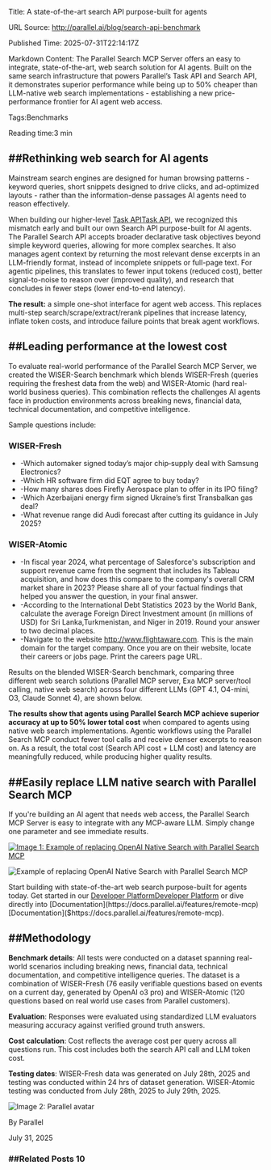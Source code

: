 Title: A state-of-the-art search API purpose-built for agents

URL Source: http://parallel.ai/blog/search-api-benchmark

Published Time: 2025-07-31T22:14:17Z

Markdown Content:
The Parallel Search MCP Server offers an easy to integrate, state-of-the-art, web search solution for AI agents. Built on the same search infrastructure that powers Parallel’s Task API and Search API, it demonstrates superior performance while being up to 50% cheaper than LLM-native web search implementations - establishing a new price-performance frontier for AI agent web access.

Tags:Benchmarks

Reading time:3 min

##****Rethinking web search for AI agents****
---------------------------------------------

Mainstream search engines are designed for human browsing patterns - keyword queries, short snippets designed to drive clicks, and ad-optimized layouts - rather than the information-dense passages AI agents need to reason effectively.

When building our higher-level [Task API](https://parallel.ai/blog/parallel-task-api)[Task API]($https://parallel.ai/blog/parallel-task-api), we recognized this mismatch early and built our own Search API purpose-built for AI agents. The Parallel Search API accepts broader declarative task objectives beyond simple keyword queries, allowing for more complex searches. It also manages agent context by returning the most relevant dense excerpts in an LLM-friendly format, instead of incomplete snippets or full-page text. For agentic pipelines, this translates to fewer input tokens (reduced cost), better signal-to-noise to reason over (improved quality), and research that concludes in fewer steps (lower end-to-end latency).

****The result:**** a simple one-shot interface for agent web access. This replaces multi-step search/scrape/extract/rerank pipelines that increase latency, inflate token costs, and introduce failure points that break agent workflows.

##****Leading performance at the lowest cost****
------------------------------------------------

To evaluate real-world performance of the Parallel Search MCP Server, we created the WISER-Search benchmark which blends WISER-Fresh (queries requiring the freshest data from the web) and WISER-Atomic (hard real-world business queries). This combination reflects the challenges AI agents face in production environments across breaking news, financial data, technical documentation, and competitive intelligence.

Sample questions include:

### WISER-Fresh

*   -Which automaker signed today’s major chip‑supply deal with Samsung Electronics?
*   -Which HR software firm did EQT agree to buy today?
*   -How many shares does Firefly Aerospace plan to offer in its IPO filing?
*   -Which Azerbaijani energy firm signed Ukraine’s first Transbalkan gas deal?
*   -What revenue range did Audi forecast after cutting its guidance in July 2025?

### WISER-Atomic

*   -In fiscal year 2024, what percentage of Salesforce's subscription and support revenue came from the segment that includes its Tableau acquisition, and how does this compare to the company's overall CRM market share in 2023? Please share all of your factual findings that helped you answer the question, in your final answer.
*   -According to the International Debt Statistics 2023 by the World Bank, calculate the average Foreign Direct Investment amount (in millions of USD) for Sri Lanka,Turkmenistan, and Niger in 2019. Round your answer to two decimal places.
*   -Navigate to the website http://www.flightaware.com. This is the main domain for the target company. Once you are on their website, locate their careers or jobs page. Print the careers page URL.

Results on the blended WISER-Search benchmark, comparing three different web search solutions (Parallel MCP server, Exa MCP server/tool calling, native web search) across four different LLMs (GPT 4.1, O4-mini, O3, Claude Sonnet 4), are shown below.

****The results show that agents using Parallel Search MCP achieve superior accuracy at up to 50% lower total cost**** when compared to agents using native web search implementations. Agentic workflows using the Parallel Search MCP conduct fewer tool calls and receive denser excerpts to reason on. As a result, the total cost (Search API cost + LLM cost) and latency are meaningfully reduced, while producing higher quality results.

##****Easily replace LLM native search with Parallel Search MCP****
-------------------------------------------------------------------

If you're building an AI agent that needs web access, the Parallel Search MCP Server is easy to integrate with any MCP-aware LLM. Simply change one parameter and see immediate results.

[![Image 1: Example of replacing OpenAI Native Search with Parallel Search MCP](https://parallel.ai/_next/image?url=https%3A%2F%2Fcdn.sanity.io%2Fimages%2F5hzduz3y%2Fproduction%2Fd0cf62816792b6e5b5d39c923518df9b87a64fa6-2414x1555.png&w=3840&q=75)](https://parallel.ai/blog/search-api-benchmark)

![Example of replacing OpenAI Native Search with Parallel Search MCP](https://cdn.sanity.io/images/5hzduz3y/production/d0cf62816792b6e5b5d39c923518df9b87a64fa6-2414x1555.png)

Start building with state-of-the-art web search purpose-built for agents today. Get started in our [Developer Platform](https://platform.parallel.ai/play/search)[Developer Platform]($https://platform.parallel.ai/play/search) or dive directly into [Documentation](https://docs.parallel.ai/features/remote-mcp)[Documentation]($https://docs.parallel.ai/features/remote-mcp).

##****Methodology****
---------------------

****Benchmark details****: All tests were conducted on a dataset spanning real-world scenarios including breaking news, financial data, technical documentation, and competitive intelligence queries. The dataset is a combination of WISER-Fresh (76 easily verifiable questions based on events on a current day, generated by OpenAI o3 pro) and WISER-Atomic (120 questions based on real world use cases from Parallel customers).

****Evaluation****: Responses were evaluated using standardized LLM evaluators measuring accuracy against verified ground truth answers.

****Cost calculation****: Cost reflects the average cost per query across all questions run. This cost includes both the search API call and LLM token cost.

****Testing dates****: WISER-Fresh data was generated on July 28th, 2025 and testing was conducted within 24 hrs of dataset generation. WISER-Atomic testing was conducted from July 28th, 2025 to July 29th, 2025.

![Image 2: Parallel avatar](https://parallel.ai/_next/image?url=https%3A%2F%2Fcdn.sanity.io%2Fimages%2F5hzduz3y%2Fproduction%2F9a2c0f2e9634a95512da83f8354aef9d5bf400aa-128x128.png&w=64&q=75)

By Parallel

July 31, 2025

### ##Related Posts 10
